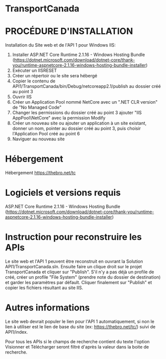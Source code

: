 # TransportCanada

# PROCÉDURE D'INSTALLATION
Installation du Site web et de l'API 1 pour Windows IIS:
1. Installer ASP.NET Core Runtime 2.1.16 - Windows Hosting Bundle (https://dotnet.microsoft.com/download/dotnet-core/thank-you/runtime-aspnetcore-2.1.16-windows-hosting-bundle-installer)
2. Exécuter un IISRESET
3. Créer un répertoir ou le site sera hébergé
4. Copier le contenu de API1/TransportCanada/bin/Debug/netcoreapp2.1/publish au dossier créé au point 3
5. Ouvrir IIS
6. Créer un Application Pool nommé NetCore avec un ".NET CLR version" de "No Managed Code"
7. Changer les permissions du dossier créé au point 3 ajouter "IIS AppPool\NetCore" avec la permission Modify
8. Créer un nouveau site ou ajouter un application à un site existant, donner un nom, pointer au dossier créé au point 3, puis choisir l'Application Pool créé au point 6
9. Naviguer au nouveau site

# Hébergement
Hébergement https://thebro.net/tc


# Logiciels et versions requis
ASP.NET Core Runtime 2.1.16 - Windows Hosting Bundle (https://dotnet.microsoft.com/download/dotnet-core/thank-you/runtime-aspnetcore-2.1.16-windows-hosting-bundle-installer)


# Instruction pour reconstruire les APIs
Le site web et l'API 1 peuvent être reconstruit en ouvrant la Solution API1/TransportCanada.sln. Ensuite faire un clique droit sur le projet TransportCanada et cliquer sur "Publish". S'il n'y a pas déjà un profile de créé, créer un profile "File System" (prendre note du dossier de destination) et garder les paramètres par défault. Cliquer finalement sur "Publish" et copier les fichiers résultant au site IIS.


# Autres informations
Le site web devrait populer le lien pour l'API 1 automatiquement, si non le lien à utiliser est le lien de base du site (ex: https://thebro.net/tc/) suivi de API1/index.

Pour tous les APIs si le champs de recherche contient du texte l'option Visionner et Télécharger seront filtré d'après la valeur dans la boite de recherche.
